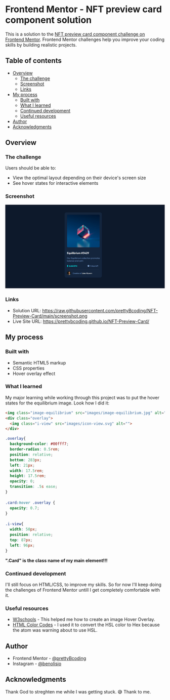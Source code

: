 # Frontend Mentor - NFT preview card component solution

This is a solution to the [NFT preview card component challenge on Frontend Mentor](https://www.frontendmentor.io/challenges/nft-preview-card-component-SbdUL_w0U). Frontend Mentor challenges help you improve your coding skills by building realistic projects.

## Table of contents

- [Overview](#overview)
  - [The challenge](#the-challenge)
  - [Screenshot](#screenshot)
  - [Links](#links)
- [My process](#my-process)
  - [Built with](#built-with)
  - [What I learned](#what-i-learned)
  - [Continued development](#continued-development)
  - [Useful resources](#useful-resources)
- [Author](#author)
- [Acknowledgments](#acknowledgments)

## Overview

### The challenge

Users should be able to:

- View the optimal layout depending on their device's screen size
- See hover states for interactive elements

### Screenshot

![My solution preview](https://raw.githubusercontent.com/prettyBcoding/NFT-Preview-Card/main/screenshot.png)


### Links

- Solution URL: https://raw.githubusercontent.com/prettyBcoding/NFT-Preview-Card/main/screenshot.png
- Live Site URL: https://prettybcoding.github.io/NFT-Preview-Card/

## My process

### Built with

- Semantic HTML5 markup
- CSS properties
- Hover overlay effect 

### What I learned

My major learning while working through this project was to put the hover states for the equilibrium image.
Look how I did it:

```html
<img class="image-equilibrium" src="images/image-equilibrium.jpg" alt="NFT Equilibrium image">
<div class="overlay">
  <img class="i-view" src="images/icon-view.svg" alt="">
</div>
```
```css
.overlay{
  background-color: #00fff7;
  border-radius: 0.5rem;
  position: relative;
  bottom: 283px;
  left: 21px;
  width: 17.5rem;
  height: 17.5rem;
  opacity: 0;
  transition: .5s ease;
}

.card:hover .overlay {
  opacity: 0.7;
}

.i-view{
  width: 50px;
  position: relative;
  top: 87px;
  left: 96px;
}

```

**".Card" is the class name of my main element!!!**

### Continued development

I'll still focus on HTML/CSS, to improve my skills. So for now I'll keep doing the challenges of Frontend Mentor untill I get completely comfortable with it.

### Useful resources

- [W3schools](https://www.w3schools.com/howto/howto_css_image_overlay.asp) - This helped me how to create an image Hover Overlay.
- [HTML Color Codes](https://developer.mozilla.org/en-US/docs/Web/CSS/) - I used it to convert the HSL color to Hex because the atom was warning about to use HSL.

## Author

- Frontend Mentor - [@prettyBcoding](https://www.frontendmentor.io/profile/prettyBcoding)
- Instagram - [@benolisio](https://www.instagram.com/benolisio)

## Acknowledgments

Thank God to streghten me while I was getting stuck. 😅
Thank to me.
